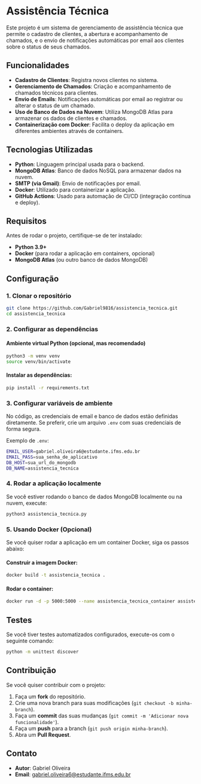 
# Assistência Técnica

Este projeto é um sistema de gerenciamento de assistência técnica que permite o cadastro de clientes, a abertura e acompanhamento de chamados, e o envio de notificações automáticas por email aos clientes sobre o status de seus chamados.

## Funcionalidades

- **Cadastro de Clientes**: Registra novos clientes no sistema.
- **Gerenciamento de Chamados**: Criação e acompanhamento de chamados técnicos para clientes.
- **Envio de Emails**: Notificações automáticas por email ao registrar ou alterar o status de um chamado.
- **Uso de Banco de Dados na Nuvem**: Utiliza MongoDB Atlas para armazenar os dados de clientes e chamados.
- **Containerização com Docker**: Facilita o deploy da aplicação em diferentes ambientes através de containers.

## Tecnologias Utilizadas

- **Python**: Linguagem principal usada para o backend.
- **MongoDB Atlas**: Banco de dados NoSQL para armazenar dados na nuvem.
- **SMTP (via Gmail)**: Envio de notificações por email.
- **Docker**: Utilizado para containerizar a aplicação.
- **GitHub Actions**: Usado para automação de CI/CD (integração contínua e deploy).

## Requisitos

Antes de rodar o projeto, certifique-se de ter instalado:

- **Python 3.9+**
- **Docker** (para rodar a aplicação em containers, opcional)
- **MongoDB Atlas** (ou outro banco de dados MongoDB)

## Configuração

### 1. Clonar o repositório

```bash
git clone https://github.com/Gabriel9816/assistencia_tecnica.git
cd assistencia_tecnica
```

### 2. Configurar as dependências

#### Ambiente virtual Python (opcional, mas recomendado)

```bash
python3 -m venv venv
source venv/bin/activate
```

#### Instalar as dependências:

```bash
pip install -r requirements.txt
```

### 3. Configurar variáveis de ambiente

No código, as credenciais de email e banco de dados estão definidas diretamente. Se preferir, crie um arquivo `.env` com suas credenciais de forma segura.

Exemplo de `.env`:

```bash
EMAIL_USER=gabriel.oliveira6@estudante.ifms.edu.br
EMAIL_PASS=sua_senha_de_aplicativo
DB_HOST=sua_url_do_mongodb
DB_NAME=assistencia_tecnica
```

### 4. Rodar a aplicação localmente

Se você estiver rodando o banco de dados MongoDB localmente ou na nuvem, execute:

```bash
python3 assistencia_tecnica.py
```

### 5. Usando Docker (Opcional)

Se você quiser rodar a aplicação em um container Docker, siga os passos abaixo:

#### Construir a imagem Docker:

```bash
docker build -t assistencia_tecnica .
```

#### Rodar o container:

```bash
docker run -d -p 5000:5000 --name assistencia_tecnica_container assistencia_tecnica
```

## Testes

Se você tiver testes automatizados configurados, execute-os com o seguinte comando:

```bash
python -m unittest discover
```

## Contribuição

Se você quiser contribuir com o projeto:

1. Faça um **fork** do repositório.
2. Crie uma nova branch para suas modificações (`git checkout -b minha-branch`).
3. Faça um **commit** das suas mudanças (`git commit -m 'Adicionar nova funcionalidade'`).
4. Faça um **push** para a branch (`git push origin minha-branch`).
5. Abra um **Pull Request**.


## Contato

- **Autor**: Gabriel Oliveira
- **Email**: gabriel.oliveira6@estudante.ifms.edu.br
